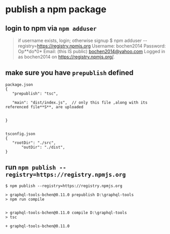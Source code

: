 # publish a npm package
## login to npm via `npm adduser`
>if username exists, login; otherwise signup
$ npm adduser --registry=https://registry.npmjs.org
Username: bochen2014
Password: Op*\*do\*0*
Email: (this IS public) bochen2014@yahoo.com
Logged in as bochen2014 on https://registry.npmjs.org/.
## make sure you have `prepublish` defined

 ```
 package.json
 {
    "prepublish": "tsc",

    "main": "dist/index.js",  // only this file ,along with its referenced file**S**, are uploaded


 }


tsconfig.json
{
  	"rootDir": "./src",
		"outDir": "./dist",
}
 ```

## run `npm publish --registry=https://registry.npmjs.org`
```
$ npm publish --registry=https://registry.npmjs.org

> graphql-tools-bchen@0.11.0 prepublish D:\graphql-tools
> npm run compile


> graphql-tools-bchen@0.11.0 compile D:\graphql-tools
> tsc

+ graphql-tools-bchen@0.11.0
```

